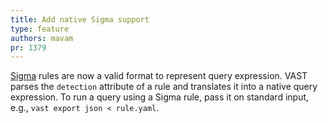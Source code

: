 ```yaml
---
title: Add native Sigma support
type: feature
authors: mavam
pr: 1379
---
```


[Sigma](https://github.com/Neo23x0/sigma) rules are now a valid format to
represent query expression. VAST parses the `detection` attribute of a rule and
translates it into a native query expression. To run a query using a Sigma rule,
pass it on standard input, e.g., `vast export json < rule.yaml`.

